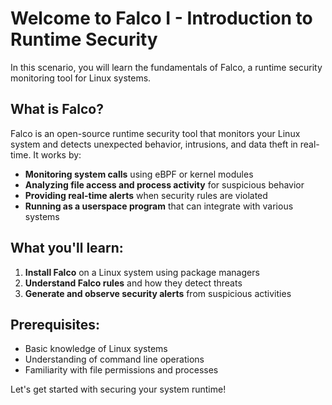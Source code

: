 # Welcome to Falco I - Introduction to Runtime Security

In this scenario, you will learn the fundamentals of Falco, a runtime security monitoring tool for Linux systems.

## What is Falco?

Falco is an open-source runtime security tool that monitors your Linux system and detects unexpected behavior, intrusions, and data theft in real-time. It works by:

- **Monitoring system calls** using eBPF or kernel modules
- **Analyzing file access and process activity** for suspicious behavior  
- **Providing real-time alerts** when security rules are violated
- **Running as a userspace program** that can integrate with various systems

## What you'll learn:

1. **Install Falco** on a Linux system using package managers
2. **Understand Falco rules** and how they detect threats
3. **Generate and observe security alerts** from suspicious activities

## Prerequisites:

- Basic knowledge of Linux systems
- Understanding of command line operations
- Familiarity with file permissions and processes

Let's get started with securing your system runtime!
